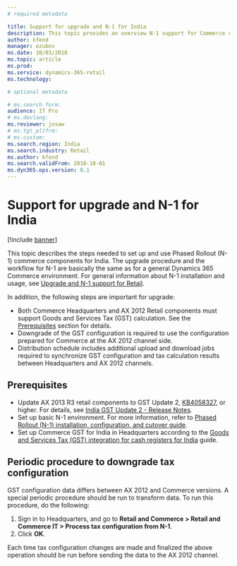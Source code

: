 ```yaml
---
# required metadata

title: Support for upgrade and N-1 for India
description: This topic provides an overview N-1 support for Commerce customers in India.
author: kfend 
manager: ezubov
ms.date: 10/03/2018
ms.topic: article
ms.prod: 
ms.service: dynamics-365-retail
ms.technology: 

# optional metadata

# ms.search.form: 
audience: IT Pro
# ms.devlang: 
ms.reviewer: josaw
# ms.tgt_pltfrm: 
# ms.custom: 
ms.search.region: India
ms.search.industry: Retail
ms.author: kfend
ms.search.validFrom: 2018-10-01
ms.dyn365.ops.version: 8.1
---
```


# Support for upgrade and N-1 for India

[!include [banner](../includes/banner.md)]

This topic describes the steps needed to set up and use Phased Rollout (N-1) commerce components for India. The upgrade procedure and the workflow for N-1 are basically the same as for a general Dynamics 365 Commerce environment. For general information about N-1 installation and usage, see [Upgrade and N-1 support for Retail](../dev-itpro/overview-upgrade-n-minus1.md).

In addition, the following steps are important for upgrade:

- Both Commerce Headquarters and AX 2012 Retail components must support Goods and Services Tax (GST) calculation. See the [Prerequisites](#prerequisites) section for details.
- Downgrade of the GST configuration is required to use the configuration prepared for Commerce at the AX 2012 channel side.
- Distribution schedule includes additional upload and download jobs required to synchronize GST configuration and tax calculation results between Headquarters and AX 2012 channels.

## Prerequisites

- Update AX 2013 R3 retail components to GST Update 2, [KB4058327](https://fix.lcs.dynamics.com/Issue/Details?kb=4058327&bugId=3898178&qc=acbe1a0b3f5d9240d56a94a633fa69fbfe4be0cf98587fd05a7807e082210a12), or higher. For details, see [India GST Update 2 - Release Notes](https://mbs.microsoft.com/Files/customer/AX/Downloads/Taxupdates/Release-Note-India-GST-Update-2.pdf).
- Set up basic N-1 environment. For more information, refer to [Phased Rollout (N-1) installation, configuration, and cutover guide](../dev-itpro/n-1-installation-configuration.md).
- Set up Commerce GST for India in Headquarters according to the [Goods and Services Tax (GST) integration for cash registers for India](./apac-ind-cash-registers.md) guide.

## Periodic procedure to downgrade tax configuration

GST configuration data differs between AX 2012 and Commerce versions. A special periodic procedure should be run to transform data. To run this procedure, do the following:

1. Sign in to Headquarters, and go to **Retail and Commerce \> Retail and Commerce IT \> Process tax configuration from N-1**.
2. Click **OK**.

Each time tax configuration changes are made and finalized the above operation should be run before sending the data to the AX 2012 channel.

